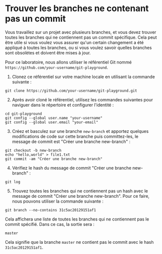 # Trouver les branches ne contenant pas un commit

Vous travaillez sur un projet avec plusieurs branches, et vous devez trouver toutes les branches qui ne contiennent pas un commit spécifique. Cela peut être utile si vous voulez vous assurer qu'un certain changement a été appliqué à toutes les branches, ou si vous voulez savoir quelles branches sont obsolètes et doivent être mises à jour.

Pour ce laboratoire, nous allons utiliser le référentiel Git nommé `https://github.com/your-username/git-playground`.

1. Clonez ce référentiel sur votre machine locale en utilisant la commande suivante :

```shell
git clone https://github.com/your-username/git-playground.git
```

2. Après avoir cloné le référentiel, utilisez les commandes suivantes pour naviguer dans le répertoire et configurer l'identité :

```shell
cd git-playground
git config --global user.name "your-username"
git config --global user.email "your-email"
```

3. Créez et basculez sur une branche `new-branch` et apportez quelques modifications de code sur cette branche puis committez-les, le message de commit est "Créer une branche new-branch" :

```shell
git checkout -b new-branch
echo "hello,world" > file1.txt
git commit -am "Créer une branche new-branch"
```

4. Vérifiez le hash du message de commit "Créer une branche new-branch" :

```shell
git log
```

5. Trouvez toutes les branches qui ne contiennent pas un hash avec le message de commit "Créer une branche new-branch". Pour ce faire, nous pouvons utiliser la commande suivante :

```shell
git branch --no-contains 31c5ac20129151af1
```

Cela affichera une liste de toutes les branches qui ne contiennent pas le commit spécifié. Dans ce cas, la sortie sera :

```shell
master
```

Cela signifie que la branche `master` ne contient pas le commit avec le hash `31c5ac20129151af1`.

